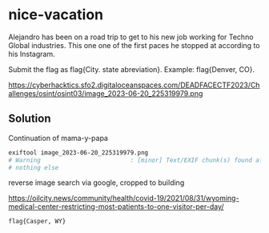 # nice-vacation

Alejandro has been on a road trip to get to his new job working for Techno Global industries. 
This one one of the first paces he stopped at according to his Instagram.

Submit the flag as flag{City. state abreviation}. Example: flag{Denver, CO}.

https://cyberhacktics.sfo2.digitaloceanspaces.com/DEADFACECTF2023/Challenges/osint/osint03/image_2023-06-20_225319979.png

## Solution

Continuation of mama-y-papa

```sh
exiftool image_2023-06-20_225319979.png
# Warning                         : [minor] Text/EXIF chunk(s) found after PNG IDAT (may be ignored by some readers)
# nothing else

```

reverse image search via google, cropped to building

https://oilcity.news/community/health/covid-19/2021/08/31/wyoming-medical-center-restricting-most-patients-to-one-visitor-per-day/

`flag{Casper, WY}`

